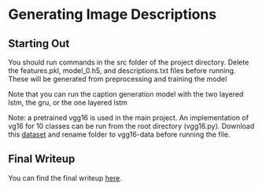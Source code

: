 # Generating Image Descriptions

## Starting Out

You should run commands in the src folder of the project directory.
Delete the features.pkl, model_0.h5, and descriptions.txt files before running. These will be generated from preprocessing and training the model

Note that you can run the caption generation model with the two layered lstm, the gru, or the one layered lstm

Note: a pretrained vgg16 is used in the main project. An implementation of vg16 for 10 classes can be run from the root directory (vgg16.py). Download this [dataset](https://www.kaggle.com/alessiocorrado99/animals10) and rename folder to vgg16-data before running the file. 

## Final Writeup

You can find the final writeup [here](https://github.com/12345Mandy/Generating-Image-Descriptions/blob/main/Final_Writeup.md).
